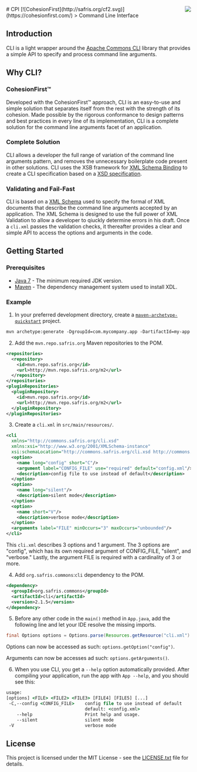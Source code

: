<img src="http://safris.org/logo.png" align="right" />
# CPI [![CohesionFirst](http://safris.org/cf2.svg)](https://cohesionfirst.com/)
> Command Line Interface

## Introduction

CLI is a light wrapper around the [Apache Commons CLI](https://commons.apache.org/proper/commons-cli/) library that provides a simple API to specify and process command line arguments.

## Why CLI?

### CohesionFirst™

Developed with the CohesionFirst™ approach, CLI is an easy-to-use and simple solution that separates itself from the rest with the strength of its cohesion. Made possible by the rigorous conformance to design patterns and best practices in every line of its implementation, CLI is a complete solution for the command line arguments facet of an application.

### Complete Solution

CLI allows a developer the full range of variation of the command line arguments pattern, and removes the unnecessary boilerplate code present in other solutions. CLI uses the XSB framework for [XML Schema Binding](https://github.com/SevaSafris/xsb/) to create a CLI specification based on a [XSD specification](https://github.com/SevaSafris/java/blob/master/commons/cli/src/main/resources/cli.xsd).

### Validating and Fail-Fast

CLI is based on a [XML Schema](https://github.com/SevaSafris/java/blob/master/commons/cli/src/main/resources/cli.xsd) used to specify the formal of XML documents that describe the command line arguments accepted by an application. The XML Schema is designed to use the full power of XML Validation to allow a developer to qiuckly determine errors in his draft. Once a `cli.xml` passes the validation checks, it thereafter provides a clear and simple API to access the options and arguments in the code.

## Getting Started

### Prerequisites

* [Java 7](http://www.oracle.com/technetwork/java/javase/downloads/jdk7-downloads-1880260.html) - The minimum required JDK version.
* [Maven](https://maven.apache.org/) - The dependency management system used to install XDL.

### Example

1. In your preferred development directory, create a [`maven-archetype-quickstart`](http://maven.apache.org/archetypes/maven-archetype-quickstart/) project.

  ```tcsh
  mvn archetype:generate -DgroupId=com.mycompany.app -DartifactId=my-app -DarchetypeArtifactId=maven-archetype-quickstart -DinteractiveMode=false
  ```

2. Add the `mvn.repo.safris.org` Maven repositories to the POM.

  ```xml
  <repositories>
    <repository>
      <id>mvn.repo.safris.org</id>
      <url>http://mvn.repo.safris.org/m2</url>
    </repository>
  </repositories>
  <pluginRepositories>
    <pluginRepository>
      <id>mvn.repo.safris.org</id>
      <url>http://mvn.repo.safris.org/m2</url>
    </pluginRepository>
  </pluginRepositories>
  ```

3. Create a `cli.xml` in `src/main/resources/`.

  ```xml
  <cli
    xmlns="http://commons.safris.org/cli.xsd"
    xmlns:xsi="http://www.w3.org/2001/XMLSchema-instance"
    xsi:schemaLocation="http://commons.safris.org/cli.xsd http://commons.safris.org/cli.xsd">
    <option>
      <name long="config" short="C"/>
      <argument label="CONFIG_FILE" use="required" default="config.xml"/>
      <description>config file to use instead of default</description>
    </option>
    <option>
      <name long="silent"/>
      <description>silent mode</description>
    </option>
    <option>
      <name short="V"/>
      <description>verbose mode</description>
    </option>
    <arguments label="FILE" minOccurs="3" maxOccurs="unbounded"/>
  </cli>
  ```
  
  This `cli.xml` describes 3 options and 1 argument. The 3 options are "config", which has its own required argument of CONFIG_FILE, "silent", and "verbose." Lastly, the argument FILE is required with a cardinality of 3 or more.

4. Add `org.safris.commons`:`cli` dependency to the POM.

  ```xml
  <dependency>
    <groupId>org.safris.commons</groupId>
    <artifactId>cli</artifactId>
    <version>2.1.5</version>
  </dependency>
  ```

5. Before any other code in the `main()` method in `App.java`, add the following line and let your IDE resolve the missing imports.

  ```java
  final Options options = Options.parse(Resources.getResource("cli.xml").getURL(), App.class, args);
  ```

  Options can now be accessed as such: `options.getOption("config")`.

  Arguments can now be accesses ad such: `options.getArguments()`.

6. When you use CLI, you get a `--help` option automatically provided. After compiling your application, run the app with `App --help`, and you should see this:

  ```tcsh
  usage:
  [options] <FILE> <FILE2> <FILE3> [FILE4] [FILE5] [...]
   -C,--config <CONFIG_FILE>    config file to use instead of default
                                default: <config.xml>
      --help                    Print help and usage.
      --silent                  silent mode
   -V                           verbose mode
  ```

## License

This project is licensed under the MIT License - see the [LICENSE.txt](LICENSE.txt) file for details.
